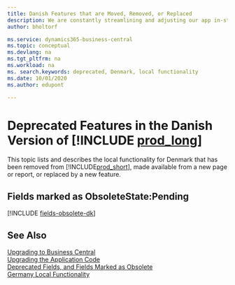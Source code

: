 ```yaml
---
title: Danish Features that are Moved, Removed, or Replaced
description: We are constantly streamlining and adjusting our app in-step with market developments. Read about the features for Denmark that we have moved, removed, or replaced.
author: bholtorf

ms.service: dynamics365-business-central
ms.topic: conceptual
ms.devlang: na
ms.tgt_pltfrm: na
ms.workload: na
ms. search.keywords: deprecated, Denmark, local functionality
ms.date: 10/01/2020
ms.author: edupont

---
```


# Deprecated Features in the Danish Version of [!INCLUDE [prod_long](../developer/includes/prod_long.md)]

This topic lists and describes the local functionality for Denmark that has been removed from [!INCLUDE[prod_short](../developer/includes/prod_short.md)], made available from a new page or report, or replaced by a new feature.

## Fields marked as ObsoleteState:Pending

[!INCLUDE [fields-obsolete-dk](../includes/fields-obsolete-dk.md)]

## See Also

[Upgrading to Business Central](upgrading-to-business-central.md)  
[Upgrading the Application Code](upgrading-the-application-code.md)  
[Deprecated Fields, and Fields Marked as Obsolete](deprecated-fields.md)  
[Germany Local Functionality](/dynamics365/business-central/LocalFunctionality/Denmark/denmark-local-functionality)  
